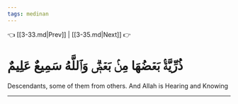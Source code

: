 ```yaml
---
tags: medinan
---
```


👈 [[3-33.md|Prev]] | [[3-35.md|Next]] 👉

# ذُرِّيَّةَۢ بَعۡضُهَا مِنۢ بَعۡضٖۗ وَٱللَّهُ سَمِيعٌ عَلِيمٌ

Descendants, some of them from others. And Allah is Hearing and Knowing

---

